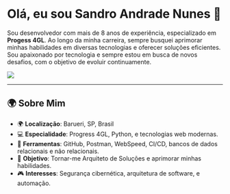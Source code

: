 # Olá, eu sou Sandro Andrade Nunes 👋

Sou desenvolvedor com mais de 8 anos de experiência, especializado em **Progess 4GL**. Ao longo da minha carreira, sempre busquei aprimorar minhas habilidades em diversas tecnologias e oferecer soluções eficientes. Sou apaixonado por tecnologia e sempre estou em busca de novos desafios, com o objetivo de evoluir continuamente.

[![](https://img.shields.io/badge/-Sandro%20Andrade%20Nunes-blue?style=for-the-badge&logo=Linkedin&logoColor=white&link=https://www.linkedin.com/in/sandro-andrade-nunes/)](https://www.linkedin.com/in/sandro-andrade-nunes/)

---

## 🌍 Sobre Mim
- 🌍 **Localização**: Barueri, SP, Brasil
- 💻 **Especialidade**: Progress 4GL, Python, e tecnologias web modernas.
- 🔧 **Ferramentas**: GitHub, Postman,  WebSpeed, CI/CD, bancos de dados relacionais e não relacionais.
- 🚀 **Objetivo**: Tornar-me Arquiteto de Soluções e aprimorar minhas habilidades.
- 🎮 **Interesses**: Segurança cibernética, arquitetura de software, e automação.
